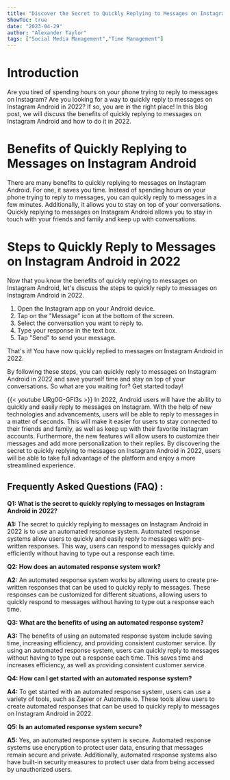 ```yaml
---
title: "Discover the Secret to Quickly Replying to Messages on Instagram Android in 2022!"
ShowToc: true 
date: "2023-04-29"
author: "Alexander Taylor" 
tags: ["Social Media Management","Time Management"]
---
```

# Introduction

Are you tired of spending hours on your phone trying to reply to messages on Instagram? Are you looking for a way to quickly reply to messages on Instagram Android in 2022? If so, you are in the right place! In this blog post, we will discuss the benefits of quickly replying to messages on Instagram Android and how to do it in 2022. 

# Benefits of Quickly Replying to Messages on Instagram Android

There are many benefits to quickly replying to messages on Instagram Android. For one, it saves you time. Instead of spending hours on your phone trying to reply to messages, you can quickly reply to messages in a few minutes. Additionally, it allows you to stay on top of your conversations. Quickly replying to messages on Instagram Android allows you to stay in touch with your friends and family and keep up with conversations. 

# Steps to Quickly Reply to Messages on Instagram Android in 2022

Now that you know the benefits of quickly replying to messages on Instagram Android, let's discuss the steps to quickly reply to messages on Instagram Android in 2022. 

1. Open the Instagram app on your Android device. 
2. Tap on the "Message" icon at the bottom of the screen. 
3. Select the conversation you want to reply to. 
4. Type your response in the text box. 
5. Tap "Send" to send your message. 

That's it! You have now quickly replied to messages on Instagram Android in 2022. 

By following these steps, you can quickly reply to messages on Instagram Android in 2022 and save yourself time and stay on top of your conversations. So what are you waiting for? Get started today!

{{< youtube URg0G-GFl3s >}} 
In 2022, Android users will have the ability to quickly and easily reply to messages on Instagram. With the help of new technologies and advancements, users will be able to reply to messages in a matter of seconds. This will make it easier for users to stay connected to their friends and family, as well as keep up with their favorite Instagram accounts. Furthermore, the new features will allow users to customize their messages and add more personalization to their replies. By discovering the secret to quickly replying to messages on Instagram Android in 2022, users will be able to take full advantage of the platform and enjoy a more streamlined experience.

## Frequently Asked Questions (FAQ) :
**Q1: What is the secret to quickly replying to messages on Instagram Android in 2022?**

**A1:** The secret to quickly replying to messages on Instagram Android in 2022 is to use an automated response system. Automated response systems allow users to quickly and easily reply to messages with pre-written responses. This way, users can respond to messages quickly and efficiently without having to type out a response each time.

**Q2: How does an automated response system work?**

**A2:** An automated response system works by allowing users to create pre-written responses that can be used to quickly reply to messages. These responses can be customized for different situations, allowing users to quickly respond to messages without having to type out a response each time.

**Q3: What are the benefits of using an automated response system?**

**A3:** The benefits of using an automated response system include saving time, increasing efficiency, and providing consistent customer service. By using an automated response system, users can quickly reply to messages without having to type out a response each time. This saves time and increases efficiency, as well as providing consistent customer service.

**Q4: How can I get started with an automated response system?**

**A4:** To get started with an automated response system, users can use a variety of tools, such as Zapier or Automate.io. These tools allow users to create automated responses that can be used to quickly reply to messages on Instagram Android in 2022.

**Q5: Is an automated response system secure?**

**A5:** Yes, an automated response system is secure. Automated response systems use encryption to protect user data, ensuring that messages remain secure and private. Additionally, automated response systems also have built-in security measures to protect user data from being accessed by unauthorized users.


